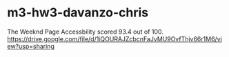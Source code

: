 # m3-hw3-davanzo-chris
The Weeknd Page
Accessbility scored 93.4 out of 100.
https://drive.google.com/file/d/1iQOURAJZcbcnFaJvMU9OvfThjv66r1M6/view?usp=sharing
